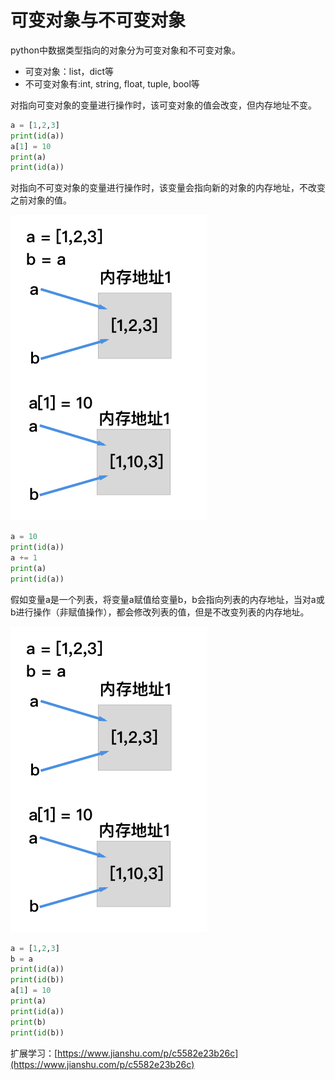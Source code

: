# 可变对象与不可变对象

python中数据类型指向的对象分为可变对象和不可变对象。

* 可变对象：list，dict等
* 不可变对象有:int, string, float, tuple, bool等

对指向可变对象的变量进行操作时，该可变对象的值会改变，但内存地址不变。

```python
a = [1,2,3]
print(id(a)) 
a[1] = 10
print(a)
print(id(a)) 
```

对指向不可变对象的变量进行操作时，该变量会指向新的对象的内存地址，不改变之前对象的值。

![](../../.gitbook/assets/image%20%289%29.png)

```python
a = 10
print(id(a)) 
a += 1
print(a)
print(id(a))
```

假如变量a是一个列表，将变量a赋值给变量b，b会指向列表的内存地址，当对a或b进行操作（非赋值操作），都会修改列表的值，但是不改变列表的内存地址。

![](../../.gitbook/assets/image%20%2831%29.png)

```python
a = [1,2,3]
b = a
print(id(a)) 
print(id(b)) 
a[1] = 10
print(a)
print(id(a)) 
print(b)
print(id(b)) 
```



扩展学习：[https://www.jianshu.com/p/c5582e23b26c](https://www.jianshu.com/p/c5582e23b26c)

